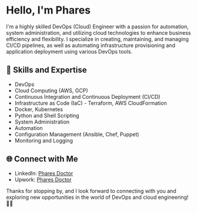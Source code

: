 # Hello, I'm Phares

I'm a highly skilled DevOps (Cloud) Engineer with a passion for automation, system administration, and utilizing cloud technologies to enhance business efficiency and flexibility. I specialize in creating, maintaining, and managing CI/CD pipelines, as well as automating infrastructure provisioning and application deployment using various DevOps tools.

## 🚀 Skills and Expertise

- DevOps
- Cloud Computing (AWS, GCP)
- Continuous Integration and Continuous Deployment (CI/CD)
- Infrastructure as Code (IaC) - Terraform, AWS CloudFormation
- Docker, Kubernetes
- Python and Shell Scripting
- System Administration
- Automation
- Configuration Management (Ansible, Chef, Puppet)
- Monitoring and Logging


## 🌐 Connect with Me

- LinkedIn: [Phares Doctor](https://www.linkedin.com/in/pharesd)
- Upwork: [Phares Doctor](https://www.upwork.com/fl/pharesd)


Thanks for stopping by, and I look forward to connecting with you and exploring new opportunities in the world of DevOps and cloud engineering! 👨‍💻
